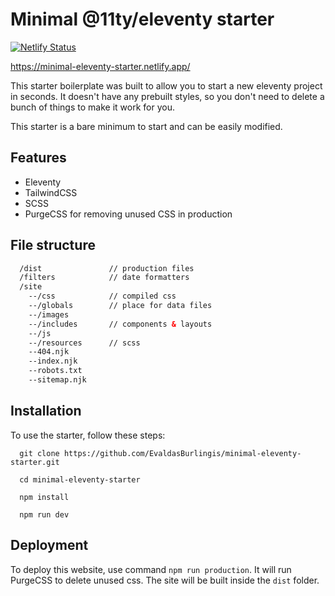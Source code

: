 # Minimal @11ty/eleventy starter

[![Netlify Status](https://api.netlify.com/api/v1/badges/2972f222-5bf8-422c-aa75-15d64d235522/deploy-status)](https://app.netlify.com/sites/minimal-eleventy-starter/deploys)

https://minimal-eleventy-starter.netlify.app/

This starter boilerplate was built to allow you to start a new eleventy project in seconds. It doesn't have any prebuilt styles, so you don't need to delete a bunch of things to make it work for you.

This starter is a bare minimum to start and can be easily modified.

## Features

* Eleventy
* TailwindCSS
* SCSS
* PurgeCSS for removing unused CSS in production

## File structure

```html
  /dist               // production files
  /filters            // date formatters
  /site
    --/css            // compiled css
    --/globals        // place for data files
    --/images         
    --/includes       // components & layouts
    --/js           
    --/resources      // scss
    --404.njk
    --index.njk
    --robots.txt
    --sitemap.njk
```

## Installation

To use the starter, follow these steps:

```
  git clone https://github.com/EvaldasBurlingis/minimal-eleventy-starter.git
```

```
  cd minimal-eleventy-starter
```

```
  npm install
```

```
  npm run dev
```

## Deployment

To deploy this website, use command `npm run production`. It will run PurgeCSS to delete unused css. The site will be built inside the `dist` folder.
